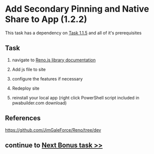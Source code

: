  
# Add Secondary Pinning and Native Share to App (1.2.2)

This task has a dependency on [Task 1.1.5](115_Add_WIndows_Features.md) and all of it's prerequisites

## Task 

1. navigate to [Reno.js library documentation](https://github.com/JimGaleForce/Reno/tree/dev)

2. Add js file to site

3. configure the features if necessary 

4. Redeploy site

5. reinstall your local app (right click PowerShell script included in pwabuilder.com download)



## References


https://github.com/JimGaleForce/Reno/tree/dev


## continue to [Next Bonus task >> ](123_BONUS-APP-Links.md)








